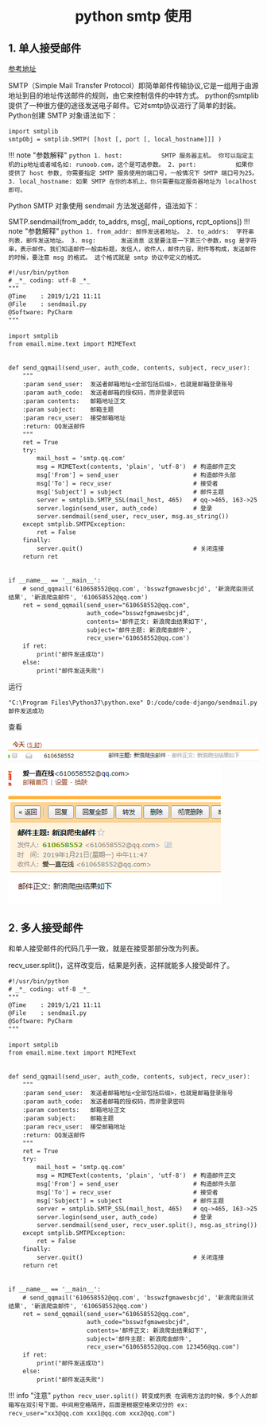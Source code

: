 <center><h1> python smtp 使用 </h1></center>


## 1. 单人接受邮件

[参考地址](https://docs.python.org/3/library/smtplib.html)

SMTP（Simple Mail Transfer Protocol）即简单邮件传输协议,它是一组用于由源地址到目的地址传送邮件的规则，由它来控制信件的中转方式。
python的smtplib提供了一种很方便的途径发送电子邮件。它对smtp协议进行了简单的封装。
Python创建 SMTP 对象语法如下：

```
import smtplib
smtpObj = smtplib.SMTP( [host [, port [, local_hostname]]] )
```

!!! note "参数解释"
    ```python
    1. host:           SMTP 服务器主机。 你可以指定主机的ip地址或者域名如: runoob.com，这个是可选参数。
    2. port:           如果你提供了 host 参数, 你需要指定 SMTP 服务使用的端口号，一般情况下 SMTP 端口号为25。
    3. local_hostname: 如果 SMTP 在你的本机上，你只需要指定服务器地址为 localhost 即可。
    ```
    
Python SMTP 对象使用 sendmail 方法发送邮件，语法如下：

SMTP.sendmail(from_addr, to_addrs, msg[, mail_options, rcpt_options])
!!! note "参数解释"
    ```python
    1. from_addr: 邮件发送者地址。
    2. to_addrs:  字符串列表，邮件发送地址。
    3. msg:       发送消息
    这里要注意一下第三个参数，msg 是字符串，表示邮件。我们知道邮件一般由标题，发信人，收件人，邮件内容，附件等构成，发送邮件的时候，要注意 msg 的格式。
     这个格式就是 smtp 协议中定义的格式。
    ```



```
#!/usr/bin/python
# _*_ coding: utf-8 _*_
"""
@Time    : 2019/1/21 11:11
@File    : sendmail.py
@Software: PyCharm
"""

import smtplib
from email.mime.text import MIMEText


def send_qqmail(send_user, auth_code, contents, subject, recv_user):
    """
    :param send_user:  发送者邮箱地址<全部包括后缀>，也就是邮箱登录账号
    :param auth_code:  发送者邮箱的授权码，而非登录密码
    :param contents:   邮箱地址正文
    :param subject:    邮箱主题
    :param recv_user:  接受邮箱地址
    :return: QQ发送邮件
    """
    ret = True
    try:
        mail_host = 'smtp.qq.com'
        msg = MIMEText(contents, 'plain', 'utf-8')  # 构造邮件正文
        msg['From'] = send_user                     # 构造邮件头部
        msg['To'] = recv_user                       # 接受者
        msg['Subject'] = subject                    # 邮件主题
        server = smtplib.SMTP_SSL(mail_host, 465)   # qq->465, 163->25
        server.login(send_user, auth_code)          # 登录
        server.sendmail(send_user, recv_user, msg.as_string())
    except smtplib.SMTPException:
        ret = False
    finally:
        server.quit()                               # 关闭连接
    return ret


if __name__ == '__main__':
    # send_qqmail('610658552@qq.com', 'bsswzfgmawesbcjd', '新浪爬虫测试结果', '新浪爬虫邮件', '610658552@qq.com')
    ret = send_qqmail(send_user="610658552@qq.com",
                      auth_code="bsswzfgmawesbcjd",
                      contents='邮件正文: 新浪爬虫结果如下',
                      subject='邮件主题: 新浪爬虫邮件',
                      recv_user='610658552@qq.com')
    if ret:
        print("邮件发送成功")
    else:
        print("邮件发送失败")
```


运行

```
"C:\Program Files\Python37\python.exe" D:/code/code-django/sendmail.py
邮件发送成功
```
查看

![](../../../../pictures/lib/email/1.png "邮箱主题")
![](../../../../pictures/lib/email/2.png "邮箱正文")

## 2. 多人接受邮件
和单人接受邮件的代码几乎一致，就是在接受那部分改为列表。

recv_user.split()，这样改变后，结果是列表，这样就能多人接受邮件了。

```
#!/usr/bin/python
# _*_ coding: utf-8 _*_
"""
@Time    : 2019/1/21 11:11
@File    : sendmail.py
@Software: PyCharm
"""

import smtplib
from email.mime.text import MIMEText


def send_qqmail(send_user, auth_code, contents, subject, recv_user):
    """
    :param send_user:  发送者邮箱地址<全部包括后缀>，也就是邮箱登录账号
    :param auth_code:  发送者邮箱的授权码，而非登录密码
    :param contents:   邮箱地址正文
    :param subject:    邮箱主题
    :param recv_user:  接受邮箱地址
    :return: QQ发送邮件
    """
    ret = True
    try:
        mail_host = 'smtp.qq.com'
        msg = MIMEText(contents, 'plain', 'utf-8')  # 构造邮件正文
        msg['From'] = send_user                     # 构造邮件头部
        msg['To'] = recv_user                       # 接受者
        msg['Subject'] = subject                    # 邮件主题
        server = smtplib.SMTP_SSL(mail_host, 465)   # qq->465, 163->25
        server.login(send_user, auth_code)          # 登录
        server.sendmail(send_user, recv_user.split(), msg.as_string())
    except smtplib.SMTPException:
        ret = False
    finally:
        server.quit()                               # 关闭连接
    return ret


if __name__ == '__main__':
    # send_qqmail('610658552@qq.com', 'bsswzfgmawesbcjd', '新浪爬虫测试结果', '新浪爬虫邮件', '610658552@qq.com')
    ret = send_qqmail(send_user="610658552@qq.com",
                      auth_code="bsswzfgmawesbcjd",
                      contents='邮件正文: 新浪爬虫结果如下',
                      subject='邮件主题: 新浪爬虫邮件',
                      recv_user="610658552@qq.com 123456@qq.com")
    if ret:
        print("邮件发送成功")
    else:
        print("邮件发送失败")
```

!!! info "注意"
    ```python
    recv_user.split() 转变成列表
    在调用方法的时候，多个人的邮箱写在双引号下面，中间用空格隔开，后面是根据空格来切分的
        ex: recv_user="xx3@qq.com xxx1@qq.com xxx2@qq.com")
    ```
